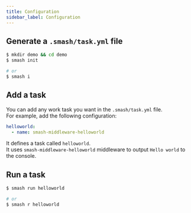 ```yaml
---
title: Configuration
sidebar_label: Configuration
---
```


## Generate a `.smash/task.yml` file

```bash
$ mkdir demo && cd demo
$ smash init

# or
$ smash i
```

## Add a task

You can add any work task you want in the `.smash/task.yml` file.<br> For
example, add the following configuration:

```yaml
helloworld:
  - name: smash-middleware-helloworld
```

It defines a task called `helloworld`.<br> It uses `smash-middleware-helloworld`
middleware to output `Hello world` to the console.

## Run a task

```bash
$ smash run helloworld

# or
$ smash r helloworld
```
